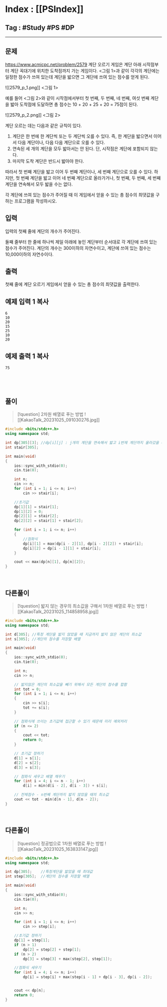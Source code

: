 # Index : [[PSIndex]]
## Tag : #Study #PS #DP
---

## 문제
https://www.acmicpc.net/problem/2579
계단 오르기 게임은 계단 아래 시작점부터 계단 꼭대기에 위치한 도착점까지 가는 게임이다. <그림 1>과 같이 각각의 계단에는 일정한 점수가 쓰여 있는데 계단을 밟으면 그 계단에 쓰여 있는 점수를 얻게 된다.

![[2579_p_1.png]]
<그림 1>

예를 들어 <그림 2>와 같이 시작점에서부터 첫 번째, 두 번째, 네 번째, 여섯 번째 계단을 밟아 도착점에 도달하면 총 점수는 10 + 20 + 25 + 20 = 75점이 된다.

![[2579_p_2.png]]
<그림 2>

계단 오르는 데는 다음과 같은 규칙이 있다.

1. 계단은 한 번에 한 계단씩 또는 두 계단씩 오를 수 있다. 즉, 한 계단을 밟으면서 이어서 다음 계단이나, 다음 다음 계단으로 오를 수 있다.
2. 연속된 세 개의 계단을 모두 밟아서는 안 된다. 단, 시작점은 계단에 포함되지 않는다.
3. 마지막 도착 계단은 반드시 밟아야 한다.

따라서 첫 번째 계단을 밟고 이어 두 번째 계단이나, 세 번째 계단으로 오를 수 있다. 하지만, 첫 번째 계단을 밟고 이어 네 번째 계단으로 올라가거나, 첫 번째, 두 번째, 세 번째 계단을 연속해서 모두 밟을 수는 없다.

각 계단에 쓰여 있는 점수가 주어질 때 이 게임에서 얻을 수 있는 총 점수의 최댓값을 구하는 프로그램을 작성하시오.

## 입력

입력의 첫째 줄에 계단의 개수가 주어진다.

둘째 줄부터 한 줄에 하나씩 제일 아래에 놓인 계단부터 순서대로 각 계단에 쓰여 있는 점수가 주어진다. 계단의 개수는 300이하의 자연수이고, 계단에 쓰여 있는 점수는 10,000이하의 자연수이다.

## 출력

첫째 줄에 계단 오르기 게임에서 얻을 수 있는 총 점수의 최댓값을 출력한다.

## 예제 입력 1 복사

```
6
10
20
15
25
10
20
```

## 예제 출력 1 복사

```
75
```
   
---
## 풀이
> [!question] 2차원 배열로 푸는 방법
> ![[KakaoTalk_20231025_091030276.jpg]]

```cpp
#include <bits/stdc++.h>
using namespace std;

int dp[305][3]; //dp[i][j] : j개의 계단을 연속해서 밟고 i번재 계단까지 올라갔을 때 점수의 최댓값. i번째 계단은 무조건 밟아야 됨
int stair[305];

int main(void) 
{
    ios::sync_with_stdio(0);
    cin.tie(0);

    int n;
    cin >> n;
    for (int i = 1; i <= n; i++)
        cin >> stair[i];

    //초기값
    dp[1][1] = stair[1];
    dp[1][2] = 0;
    dp[2][1] = stair[2];
    dp[2][2] = stair[1] + stair[2];

    for (int i = 1; i <= n; i++)
    {
        //점화식
        dp[i][1] = max(dp[i - 2][1], dp[i - 2][2]) + stair[i];
        dp[i][2] = dp[i - 1][1] + stair[i];
    }

    cout << max(dp[n][1], dp[n][2]);
}
```
   
## 다른풀이
> [!question] 밟지 않는 경우의 최소값을 구해서 1차원 배열로 푸는 방법
> ![[KakaoTalk_20231025_114858958.jpg]]

```cpp
#include <bits/stdc++.h>
using namespace std;

int d[305];	//특정 계단을 밟지 않았을 때 지금까지 밟지 않은 계단의 최소값
int s[305];	//계단의 점수를 저장할 배열

int main(void) 
{
	ios::sync_with_stdio(0);
	cin.tie(0);

	int n;
	cin >> n;

	// 밟지않은 계단의 최소값을 빼기 위해서 모든 계단의 점수를 합함
	int tot = 0;
	for (int i = 1; i <= n; i++) 
	{
		cin >> s[i];
		tot += s[i];
	}

	// 점화식에 쓰이는 초기값에 접근할 수 있기 때문에 미리 예외처리
	if (n <= 2)
	{
		cout << tot;
		return 0;
	}

	// 초기값 정하기
	d[1] = s[1];
	d[2] = s[2];
	d[3] = s[3];

	// 점화식 세우고 배열 채우기
	for (int i = 4; i <= n - 1; i++)
		d[i] = min(d[i - 2], d[i - 3]) + s[i];

	// 전체점수 - n번째 계단까지 밟지 않았을 때의 최소값
	cout << tot - min(d[n - 1], d[n - 2]);
}
```
   
## 다른풀이
> [!question] 정공법으로 1차원 배열로 푸는 방법
> ![[KakaoTalk_20231025_163833147.jpg]]

```cpp
#include <bits/stdc++.h>
using namespace std;

int dp[305];	//특정계단을 밟았을 때 최대값
int step[305];	//계단의 점수를 저장할 배열

int main(void) 
{
	ios::sync_with_stdio(0);
	cin.tie(0);

	int n;
	cin >> n;

	for (int i = 1; i <= n; i++)
		cin >> step[i];

	//초기값 정하기
	dp[1] = step[1];
	if (n > 1) 
		dp[2] = step[2] + step[1];
	if (n > 2)
		dp[3] = step[3] + max(step[2], step[1]);

	//점화식 세우기
	for (int i = 4; i <= n; i++)
		dp[i] = step[i] + max(step[i - 1] + dp[i - 3], dp[i - 2]);


	cout << dp[n];
	return 0;
}
```
